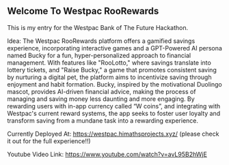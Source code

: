 ## Welcome To Westpac RooRewards

This is my entry for the Westpac Bank of The Future Hackathon. 

Idea:  The Westpac RooRewards platform offers a gamified savings experience, incorporating interactive games and a GPT-Powered AI persona named Bucky for a fun, hyper-personalized approach to financial management. With features like "RooLotto," where savings translate into lottery tickets, and "Raise Bucky," a game that promotes consistent saving by nurturing a digital pet, the platform aims to incentivize saving through enjoyment and habit formation. Bucky, inspired by the motivational Duolingo mascot, provides AI-driven financial advice, making the process of managing and saving money less daunting and more engaging. By rewarding users with in-app currency called “W coins”, and integrating with Westpac's current reward systems, the app seeks to foster user loyalty and transform saving from a mundane task into a rewarding experience. 

Currently Deployed At: https://westpac.himathsprojects.xyz/ (please check it out for the full experience!!)

Youtube Video Link: https://www.youtube.com/watch?v=avL95B2hWjE 
